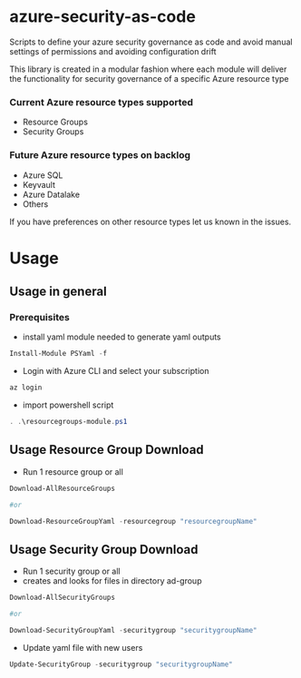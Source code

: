 # azure-security-as-code
Scripts to define your azure security governance as code and avoid manual settings of permissions and avoiding configuration drift

This library is created in a modular fashion where each module will deliver the functionality for security governance of a specific Azure resource type

### Current Azure resource types supported
* Resource Groups
* Security Groups

### Future Azure resource types on backlog
* Azure SQL
* Keyvault
* Azure Datalake
* Others

If you have preferences on other resource types let us known in the issues.

# Usage

## Usage in general ##


### Prerequisites
* install yaml module needed to generate yaml outputs
```powershell
Install-Module PSYaml -f
```

* Login with Azure CLI and select your subscription

```powershell
az login
```
* import powershell script

```powershell
. .\resourcegroups-module.ps1
```

## Usage Resource Group Download ##

* Run 1 resource group or all

```powershell
Download-AllResourceGroups

#or

Download-ResourceGroupYaml -resourcegroup "resourcegroupName"
```

## Usage Security Group Download ##

* Run 1 security group or all
* creates and looks for files in directory ad-group

```powershell
Download-AllSecurityGroups

#or

Download-SecurityGroupYaml -securitygroup "securitygroupName"
```

* Update yaml file with new users

```powershell
Update-SecurityGroup -securitygroup "securitygroupName"
```
